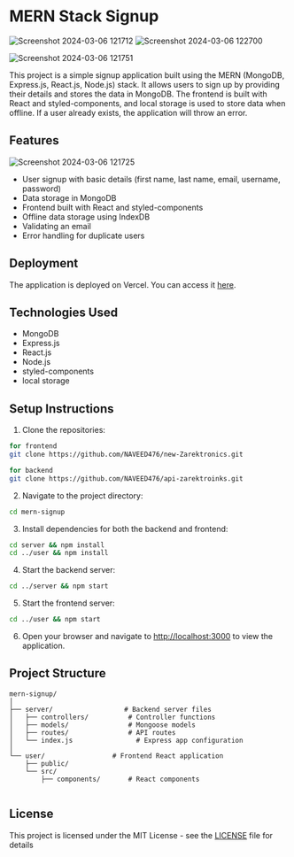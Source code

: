 
# MERN Stack Signup
![Screenshot 2024-03-06 121712](https://github.com/NAVEED476/new-Zarektronics/assets/95119749/61ea56ae-c833-464f-bf53-6fc7c63fa9bd)
![Screenshot 2024-03-06 122700](https://github.com/NAVEED476/new-Zarektronics/assets/95119749/52ee3c77-d6ce-42b1-a993-3a261188ccdd)

![Screenshot 2024-03-06 121751](https://github.com/NAVEED476/new-Zarektronics/assets/95119749/c686be9d-5818-477f-af1a-d0057fa1ef18)

This project is a simple signup application built using the MERN (MongoDB, Express.js, React.js, Node.js) stack. It allows users to sign up by providing their details and stores the data in MongoDB. The frontend is built with React and styled-components, and local storage is used to store data when offline. If a user already exists, the application will throw an error.

## Features
![Screenshot 2024-03-06 121725](https://github.com/NAVEED476/new-Zarektronics/assets/95119749/e86afc4c-c869-404c-8919-b256b07ee3f3)
- User signup with basic details (first name, last name, email, username, password)
- Data storage in MongoDB
- Frontend built with React and styled-components
- Offline data storage using IndexDB
- Validating an email
- Error handling for duplicate users

## Deployment

The application is deployed on Vercel. You can access it [here](https://zarektroniks-ui.vercel.app/).

## Technologies Used

- MongoDB
- Express.js
- React.js
- Node.js
- styled-components
- local storage

## Setup Instructions

1. Clone the repositories:

```bash
for frontend
git clone https://github.com/NAVEED476/new-Zarektronics.git

for backend 
git clone https://github.com/NAVEED476/api-zarektroinks.git
```

2. Navigate to the project directory:

```bash
cd mern-signup
```

3. Install dependencies for both the backend and frontend:

```bash
cd server && npm install
cd ../user && npm install
```

4. Start the backend server:

```bash
cd ../server && npm start
```

5. Start the frontend server:

```bash
cd ../user && npm start
```

6. Open your browser and navigate to [http://localhost:3000](http://localhost:3000) to view the application.

## Project Structure

```
mern-signup/
│
├── server/                  # Backend server files
│   ├── controllers/          # Controller functions
│   ├── models/               # Mongoose models
│   ├── routes/               # API routes
│   └── index.js                # Express app configuration
│
└── user/                 # Frontend React application
    ├── public/
    └── src/
        ├── components/       # React components
       
```

## License

This project is licensed under the MIT License - see the [LICENSE](LICENSE) file for details
